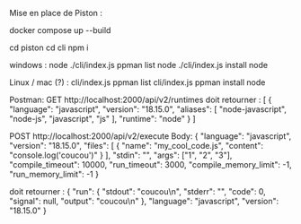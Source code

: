 Mise en place de Piston :

docker compose up --build 

cd piston
cd cli
npm i

windows :
node ./cli/index.js ppman list
node ./cli/index.js install node

Linux / mac (?) :
cli/index.js ppman list
cli/index.js ppman install node

Postman:
GET http://localhost:2000/api/v2/runtimes 
doit retourner : 
[
    {
        "language": "javascript",
        "version": "18.15.0",
        "aliases": [
            "node-javascript",
            "node-js",
            "javascript",
            "js"
        ],
        "runtime": "node"
    }
]

POST http://localhost:2000/api/v2/execute 
Body:
{
    "language": "javascript",
    "version": "18.15.0",
    "files": [
        {
            "name": "my_cool_code.js",
            "content": "console.log('coucou')"
        }
    ],
    "stdin": "",
    "args": ["1", "2", "3"],
    "compile_timeout": 10000,
    "run_timeout": 3000,
    "compile_memory_limit": -1,
    "run_memory_limit": -1
}

 doit retourner :
{
    "run": {
        "stdout": "coucou\n",
        "stderr": "",
        "code": 0,
        "signal": null,
        "output": "coucou\n"
    },
    "language": "javascript",
    "version": "18.15.0"
}